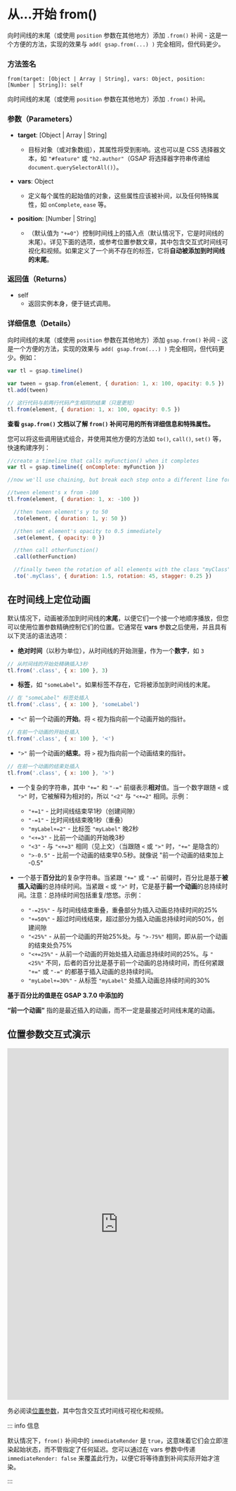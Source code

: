 # 从...开始 from()

向时间线的末尾（或使用 `position` 参数在其他地方）添加 `.from()` 补间 - 这是一个方便的方法，实现的效果与 `add( gsap.from(...) )` 完全相同，但代码更少。

### 方法签名

```plaintext
from(target: [Object | Array | String], vars: Object, position: [Number | String]): self
```

向时间线的末尾（或使用 `position` 参数在其他地方）添加 `.from()` 补间。

### 参数（Parameters）

- **target**: [Object | Array | String]

  - 目标对象（或对象数组），其属性将受到影响。这也可以是 CSS 选择器文本，如 `"#feature"` 或 `"h2.author"`（GSAP 将选择器字符串传递给 `document.querySelectorAll()`）。

- **vars**: Object

  - 定义每个属性的起始值的对象，这些属性应该被补间，以及任何特殊属性，如 `onComplete`, `ease` 等。

- **position**: [Number | String]
  - （默认值为 `"+=0"`）控制时间线上的插入点（默认情况下，它是时间线的末尾）。详见下面的选项，或参考位置参数文章，其中包含交互式时间线可视化和视频。如果定义了一个尚不存在的标签，它将**自动被添加到时间线的末尾**。

### 返回值（Returns）

- self
  - 返回实例本身，便于链式调用。

### 详细信息（Details）

向时间线的末尾（或使用 `position` 参数在其他地方）添加 `gsap.from()` 补间 - 这是一个方便的方法，实现的效果与 `add( gsap.from(...) )` 完全相同，但代码更少。例如：

```javascript
var tl = gsap.timeline()

var tween = gsap.from(element, { duration: 1, x: 100, opacity: 0.5 })
tl.add(tween)

// 这行代码与前两行代码产生相同的结果（只是更短）
tl.from(element, { duration: 1, x: 100, opacity: 0.5 })
```

**查看 `gsap.from()` 文档以了解 `from()` 补间可用的所有详细信息和特殊属性。**

您可以将这些调用链式组合，并使用其他方便的方法如 `to()`, `call()`, `set()` 等，快速构建序列：

```javascript
//create a timeline that calls myFunction() when it completes
var tl = gsap.timeline({ onComplete: myFunction })

//now we'll use chaining, but break each step onto a different line for readability...

//tween element's x from -100
tl.from(element, { duration: 1, x: -100 })

  //then tween element's y to 50
  .to(element, { duration: 1, y: 50 })

  //then set element's opacity to 0.5 immediately
  .set(element, { opacity: 0 })

  //then call otherFunction()
  .call(otherFunction)

  //finally tween the rotation of all elements with the class "myClass" to 45 and stagger the start times by 0.25 seconds
  .to('.myClass', { duration: 1.5, rotation: 45, stagger: 0.25 })
```

## 在时间线上定位动画

默认情况下，动画被添加到时间线的**末尾**，以便它们一个接一个地顺序播放，但您可以使用位置参数精确控制它们的位置。它通常在 **vars** 参数之后使用，并且具有以下灵活的语法选项：

- **绝对时间**（以秒为单位），从时间线的开始测量，作为一个**数字**，如 `3`

```javascript
// 从时间线的开始处精确插入3秒
tl.from('.class', { x: 100 }, 3)
```

- **标签**，如 `"someLabel"`。如果标签不存在，它将被添加到时间线的末尾。

```javascript
// 在 "someLabel" 标签处插入
tl.from('.class', { x: 100 }, 'someLabel')
```

- `"<"` 前一个动画的**开始**。将 `<` 视为指向前一个动画开始的指针。

```javascript
// 在前一个动画的开始处插入
tl.from('.class', { x: 100 }, '<')
```

- `">"` 前一个动画的**结束**。将 `>` 视为指向前一个动画结束的指针。

```javascript
// 在前一个动画的结束处插入
tl.from('.class', { x: 100 }, '>')
```

- 一个复杂的字符串，其中 `"+="` 和 `"-="` 前缀表示**相对**值。当一个数字跟随 `<` 或 `">"` 时，它被解释为相对的，所以 `"<2"` 与 `"<+=2"` 相同。示例：

  - `"+=1"` - 比时间线结束早1秒（创建间隙）
  - `"-=1"` - 比时间线结束晚1秒（重叠）
  - `"myLabel+=2"` - 比标签 `"myLabel"` 晚2秒
  - `"<+=3"` - 比前一个动画的开始晚3秒
  - `"<3"` - 与 `"<+=3"` 相同（见上文）（当跟随 `<` 或 `">"` 时，`"+="` 是隐含的）
  - `">-0.5"` - 比前一个动画的结束早0.5秒。就像说 "前一个动画的结束加上 -0.5"

- 一个基于**百分比**的复杂字符串。当紧跟 `"+="` 或 `"-="` 前缀时，百分比是基于**被插入动画**的总持续时间。当紧跟 `<` 或 `">"` 时，它是基于**前一个动画**的总持续时间。注意：总持续时间包括重复/悠悠。示例：

  - `"-=25%"` - 与时间线结束重叠，重叠部分为插入动画总持续时间的25%
  - `"+=50%"` - 超过时间线结束，超过部分为插入动画总持续时间的50%，创建间隙
  - `"<25%"` - 从前一个动画的开始25%处。与 `">-75%"` 相同，即从前一个动画的结束处负75%
  - `"<+=25%"` - 从前一个动画的开始处插入动画总持续时间的25%。与 `"<25%"` 不同，后者的百分比是基于前一个动画的总持续时间，而任何紧跟 `"+="` 或 `"-="` 的都基于插入动画的总持续时间。
  - `"myLabel+=30%"` - 从标签 `"myLabel"` 处插入动画总持续时间的30%

**基于百分比的值是在 GSAP 3.7.0 中添加的**

**“前一个动画”** 指的是最近插入的动画，而不一定是最接近时间线末尾的动画。

## 位置参数交互式演示

<iframe src="https://codepen.io/GreenSock/pen/PopXddg" width="100%" height="800" scrolling="no" frameborder="no" allowtransparency="true" allowfullscreen="true"></iframe>

务必阅读[位置参数](https://gsap.com/resources/position-parameter)，其中包含交互式时间线可视化和视频。

::: info 信息

默认情况下，`from()` 补间中的 `immediateRender` 是 `true`，这意味着它们会立即渲染起始状态，而不管指定了任何延迟。您可以通过在 vars 参数中传递 `immediateRender: false` 来覆盖此行为，以便它将等待直到补间实际开始才渲染。

:::
